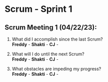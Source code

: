 # Scrum - Sprint 1

## Scrum Meeting 1 (04/22/23):

1.	What did I accomplish since the last Scrum?  
    **Freddy** -
    **Shakti** - 
    **CJ** - 
    
2.	What will I do until the next Scrum?  
   **Freddy** -
   **Shakti** - 
   **CJ** - 
    
3.	What obstacles are impeding my progress?  
   **Freddy** -
   **Shakti** - 
   **CJ** - 
